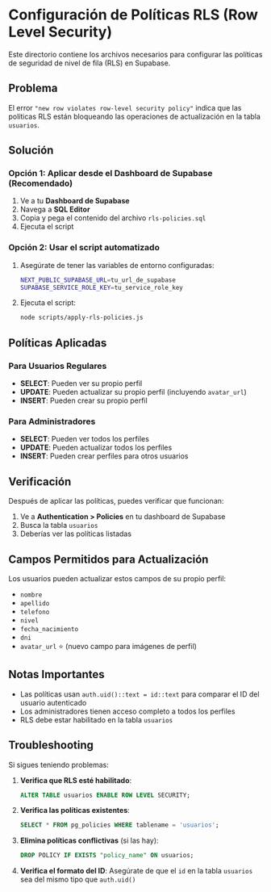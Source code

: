 # Configuración de Políticas RLS (Row Level Security)

Este directorio contiene los archivos necesarios para configurar las políticas de seguridad de nivel de fila (RLS) en Supabase.

## Problema

El error `"new row violates row-level security policy"` indica que las políticas RLS están bloqueando las operaciones de actualización en la tabla `usuarios`.

## Solución

### Opción 1: Aplicar desde el Dashboard de Supabase (Recomendado)

1. Ve a tu **Dashboard de Supabase**
2. Navega a **SQL Editor**
3. Copia y pega el contenido del archivo `rls-policies.sql`
4. Ejecuta el script

### Opción 2: Usar el script automatizado

1. Asegúrate de tener las variables de entorno configuradas:
   ```bash
   NEXT_PUBLIC_SUPABASE_URL=tu_url_de_supabase
   SUPABASE_SERVICE_ROLE_KEY=tu_service_role_key
   ```

2. Ejecuta el script:
   ```bash
   node scripts/apply-rls-policies.js
   ```

## Políticas Aplicadas

### Para Usuarios Regulares
- **SELECT**: Pueden ver su propio perfil
- **UPDATE**: Pueden actualizar su propio perfil (incluyendo `avatar_url`)
- **INSERT**: Pueden crear su propio perfil

### Para Administradores
- **SELECT**: Pueden ver todos los perfiles
- **UPDATE**: Pueden actualizar todos los perfiles
- **INSERT**: Pueden crear perfiles para otros usuarios

## Verificación

Después de aplicar las políticas, puedes verificar que funcionan:

1. Ve a **Authentication > Policies** en tu dashboard de Supabase
2. Busca la tabla `usuarios`
3. Deberías ver las políticas listadas

## Campos Permitidos para Actualización

Los usuarios pueden actualizar estos campos de su propio perfil:
- `nombre`
- `apellido`
- `telefono`
- `nivel`
- `fecha_nacimiento`
- `dni`
- `avatar_url` ⭐ (nuevo campo para imágenes de perfil)

## Notas Importantes

- Las políticas usan `auth.uid()::text = id::text` para comparar el ID del usuario autenticado
- Los administradores tienen acceso completo a todos los perfiles
- RLS debe estar habilitado en la tabla `usuarios`

## Troubleshooting

Si sigues teniendo problemas:

1. **Verifica que RLS esté habilitado**:
   ```sql
   ALTER TABLE usuarios ENABLE ROW LEVEL SECURITY;
   ```

2. **Verifica las políticas existentes**:
   ```sql
   SELECT * FROM pg_policies WHERE tablename = 'usuarios';
   ```

3. **Elimina políticas conflictivas** (si las hay):
   ```sql
   DROP POLICY IF EXISTS "policy_name" ON usuarios;
   ```

4. **Verifica el formato del ID**: Asegúrate de que el `id` en la tabla `usuarios` sea del mismo tipo que `auth.uid()` 